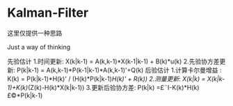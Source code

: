# Kalman-Filter

这里仅提供一种思路

Just a way of thinking

先验估计
1.时间更新: X(k|k-1) = A(k,k-1)*X(k-1|k-1) + B(k)*u(k)
2.先验协方差更新: P(k|k-1) = A(k,k-1)*P(k-1|k-1)*A(k,k-1)'+Q(k)
后验估计
1.计算卡尔曼增益 : K(k) = P(k|k-1)*H(k)' / (H(k)*P(k|k-1)*H(k)' + R(k)) 
2.测量更新: X(k|k) = X(k|k-1)+K(k)*(Z(k)-H(k)*X(k|k-1))
3.更新后验协方差: P(k|k) =£¨I-K(k)*H(k)£©*P(k|k-1)
